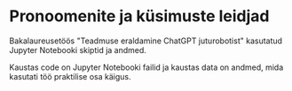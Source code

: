 # Pronoomenite ja küsimuste leidjad
Bakalaureusetöös "Teadmuse eraldamine ChatGPT juturobotist" kasutatud Jupyter Notebooki skiptid ja andmed.

Kaustas code on Jupyter Notebooki failid ja kaustas data on andmed, mida kasutati töö praktilise osa käigus.


